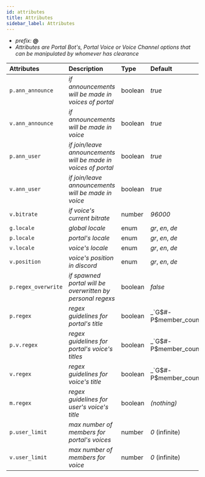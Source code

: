```yaml
---
id: attributes
title: Attributes
sidebar_label: Attributes
---
```


* _prefix:_ __@__
* _Attributes are Portal Bot's, Portal Voice or Voice Channel options that can be manipulated by whomever has clearance_

| Attributes          | Description                                                    | Type    | Default                               |
| :------------------ | :------------------------------------------------------------- | :------ | :------------------------------------ |
| `p.ann_announce`    | _if announcements will be made in voices of portal_            | boolean | _true_                                |
| `v.ann_announce`    | _if announcements will be made in voice_                       | boolean | _true_                                |
| `p.ann_user`        | _if join/leave announcements will be made in voices of portal_ | boolean | _true_                                |
| `v.ann_user`        | _if join/leave announcements will be made in voice_            | boolean | _true_                                |
| `v.bitrate`         | _if voice's current bitrate_                                   | number  | _96000_                               |
| `g.locale`          | _global locale_                                                | enum    | _gr_, _en_, _de_                      |
| `p.locale`          | _portal's locale_                                              | enum    | _gr_, _en_, _de_                      |
| `v.locale`          | _voice's locale_                                               | enum    | _gr_, _en_, _de_                      |
| `v.position`        | _voice's position in discord_                                  | enum    | _gr_, _en_, _de_                      |
| `p.regex_overwrite` | _if spawned portal will be overwritten by personal regexs_     | boolean | _false_                               |
| `p.regex`           | _regex guidelines for portal's title_                          | boolean | _`G$#-P$member_count | $status_list`_ |
| `p.v.regex`         | _regex guidelines for portal's voice's titles_                 | boolean | _`G$#-P$member_count | $status_list`_ |
| `v.regex`           | _regex guidelines for voice's title_                           | boolean | _`G$#-P$member_count | $status_list`_ |
| `m.regex`           | _regex guidelines for user's voice's title_                    | boolean | _(nothing)_                           |
| `p.user_limit`      | _max number of members for portal's voices_                    | number  | _0_ (infinite)                        |
| `v.user_limit`      | _max number of members for voice_                              | number  | _0_ (infinite)                        |